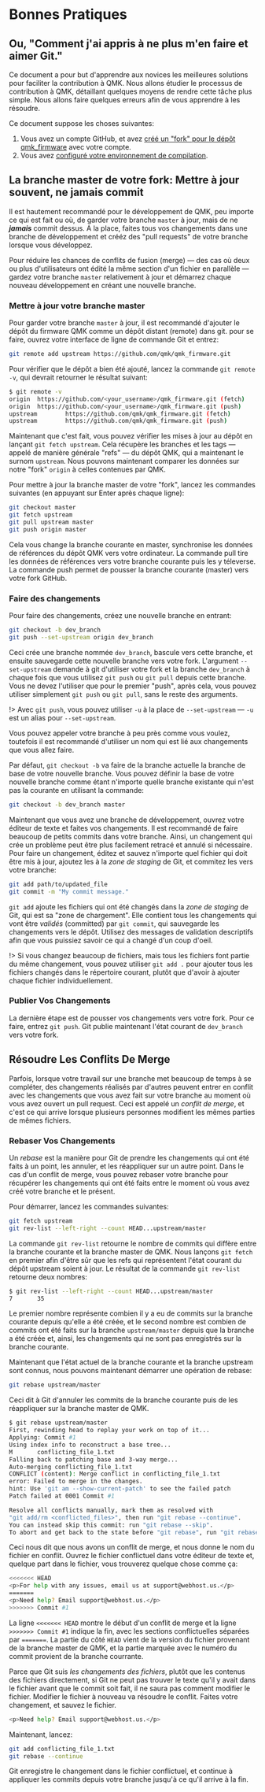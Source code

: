 # Bonnes Pratiques

## Ou, "Comment j'ai appris à ne plus m'en faire et aimer Git."

Ce document a pour but d'apprendre aux novices les meilleures solutions pour faciliter la contribution à QMK. Nous allons étudier le processus de contribution à QMK, détaillant quelques moyens de rendre cette tâche plus simple. Nous allons faire quelques erreurs afin de vous apprendre à les résoudre.

Ce document suppose les choses suivantes:

1. Vous avez un compte GitHub, et avez [créé un "fork" pour le dépôt qmk_firmware](fr-FR/getting_started_github.md) avec votre compte.
2. Vous avez [configuré votre environnement de compilation](fr-FR/tutorial_getting_started.md?id=environment-setup).

## La branche master de votre fork: Mettre à jour souvent, ne jamais commit

Il est hautement recommandé pour le développement de QMK, peu importe ce qui est fait ou où, de garder votre branche `master` à jour, mais de ne ***jamais*** commit dessus. A la place, faites tous vos changements dans une branche de développement et crééz des "pull requests" de votre branche lorsque vous développez.

Pour réduire les chances de conflits de fusion (merge) &mdash; des cas où deux ou plus d'utilisateurs ont édité la même section d'un fichier en parallèle &mdash; gardez votre branche `master` relativement à jour et démarrez chaque nouveau développement en créant une nouvelle branche.

### Mettre à jour votre branche master

Pour garder votre branche `master` à jour, il est recommandé d'ajouter le dépôt du firmware QMK comme un dépôt distant (remote) dans git. pour se faire, ouvrez votre interface de ligne de commande Git et entrez:

```bash
git remote add upstream https://github.com/qmk/qmk_firmware.git
```

Pour vérifier que le dépôt a bien été ajouté, lancez la commande `git remote -v`, qui devrait retourner le résultat suivant:

```bash
$ git remote -v
origin  https://github.com/<your_username>/qmk_firmware.git (fetch)
origin  https://github.com/<your_username>/qmk_firmware.git (push)
upstream        https://github.com/qmk/qmk_firmware.git (fetch)
upstream        https://github.com/qmk/qmk_firmware.git (push)
```

Maintenant que c'est fait, vous pouvez vérifier les mises à jour au dépôt en lançant `git fetch upstream`. Cela récupère les branches et les tags &mdash; appelé de manière générale "refs" &mdash; du dépôt QMK, qui a maintenant le surnom `upstream`. Nous pouvons maintenant comparer les données sur notre "fork" `origin` à celles contenues par QMK.

Pour mettre à jour la branche master de votre "fork", lancez les commandes suivantes (en appuyant sur Enter après chaque ligne):

```bash
git checkout master
git fetch upstream
git pull upstream master
git push origin master
```

Cela vous change la branche courante en master, synchronise les données de références du dépôt QMK vers votre ordinateur. La commande pull tire les données de références vers votre branche courante puis les y téleverse. La commande push permet de pousser la branche courante (master) vers votre fork GitHub.

### Faire des changements

Pour faire des changements, créez une nouvelle branche en entrant:

```bash
git checkout -b dev_branch
git push --set-upstream origin dev_branch
```

Ceci crée une branche nommée `dev_branch`, bascule vers cette branche, et ensuite sauvegarde cette nouvelle branche vers votre fork. L'argument `--set-upstream` demande à git d'utiliser votre fork et la branche `dev_branch` à chaque fois que vous utilisez `git push` ou `git pull` depuis cette branche. Vous ne devez l'utiliser que pour le premier "push", après cela, vous pouvez utiliser simplement `git push` ou `git pull`, sans le reste des arguments.

!> Avec `git push`, vous pouvez utiliser `-u` à la place de `--set-upstream` &mdash; `-u` est un alias pour `--set-upstream`.

Vous pouvez appeler votre branche à peu près comme vous voulez, toutefois il est recommandé d'utiliser un nom qui est lié aux changements que vous allez faire.

Par défaut, `git checkout -b` va faire de la branche actuelle la branche de base de votre nouvelle branche. Vous pouvez définir la base de votre nouvelle branche comme étant n'importe quelle branche existante qui n'est pas la courante en utilisant la commande:

```bash
git checkout -b dev_branch master
```

Maintenant que vous avez une branche de développement, ouvrez votre éditeur de texte et faites vos changements. Il est recommandé de faire beaucoup de petits commits dans votre branche. Ainsi, un changement qui crée un problème peut être plus facilement retracé et annulé si nécessaire. Pour faire un changement, éditez et sauvez n'importe quel fichier qui doit être mis à jour, ajoutez les à la *zone de staging* de Git, et commitez les vers votre branche:

```bash
git add path/to/updated_file
git commit -m "My commit message."
```

`git add` ajoute les fichiers qui ont été changés dans la *zone de staging* de Git, qui est sa "zone de chargement". Elle contient tous les changements qui vont être *validés* (committed) par `git commit`, qui sauvegarde les changements vers le dépôt. Utilisez des messages de validation descriptifs afin que vous puissiez savoir ce qui a changé d'un coup d'oeil.

!> Si vous changez beaucoup de fichiers, mais tous les fichiers font partie du même changement, vous pouvez utiliser `git add .` pour ajouter tous les fichiers changés dans le répertoire courant, plutôt que d'avoir à ajouter chaque fichier individuellement.

### Publier Vos Changements

La dernière étape est de pousser vos changements vers votre fork. Pour ce faire, entrez `git push`. Git publie maintenant l'état courant de `dev_branch` vers votre fork.

## Résoudre Les Conflits De Merge

Parfois, lorsque votre travail sur une branche met beaucoup de temps à se compléter, des changements réalisés par d'autres peuvent entrer en conflit avec les changements que vous avez fait sur votre branche au moment où vous avez ouvert un pull request. Ceci est appelé un *conflit de merge*, et c'est ce qui arrive lorsque plusieurs personnes modifient les mêmes parties de mêmes fichiers.

### Rebaser Vos Changements

Un *rebase* est la manière pour Git de prendre les changements qui ont été faits à un point, les annuler, et les réappliquer sur un autre point. Dans le cas d'un conflit de merge, vous pouvez rebaser votre branche pour récupérer les changements qui ont été faits entre le moment où vous avez créé votre branche et le présent.

Pour démarrer, lancez les commandes suivantes:

```bash
git fetch upstream
git rev-list --left-right --count HEAD...upstream/master
```

La commande `git rev-list` retourne le nombre de commits qui diffère entre la branche courante et la branche master de QMK. Nous lançons `git fetch` en premier afin d'être sûr que les refs qui représentent l'état courant du dépôt upstream soient à jour. Le résultat de la commande `git rev-list` retourne deux nombres:

```bash
$ git rev-list --left-right --count HEAD...upstream/master
7       35
```

Le premier nombre représente combien il y a eu de commits sur la branche courante depuis qu'elle a été créée, et le second nombre est combien de commits ont été faits sur la branche `upstream/master` depuis que la branche a été créée et, ainsi, les changements qui ne sont pas enregistrés sur la branche courante.

Maintenant que l'état actuel de la branche courante et la branche upstream sont connus, nous pouvons maintenant démarrer une opération de rebase:

```bash
git rebase upstream/master
```

Ceci dit à Git d'annuler les commits de la branche courante puis de les réappliquer sur la branche master de QMK.

```bash
$ git rebase upstream/master
First, rewinding head to replay your work on top of it...
Applying: Commit #1
Using index info to reconstruct a base tree...
M       conflicting_file_1.txt
Falling back to patching base and 3-way merge...
Auto-merging conflicting_file_1.txt
CONFLICT (content): Merge conflict in conflicting_file_1.txt
error: Failed to merge in the changes.
hint: Use 'git am --show-current-patch' to see the failed patch
Patch failed at 0001 Commit #1

Resolve all conflicts manually, mark them as resolved with
"git add/rm <conflicted_files>", then run "git rebase --continue".
You can instead skip this commit: run "git rebase --skip".
To abort and get back to the state before "git rebase", run "git rebase --abort".
```

Ceci nous dit que nous avons un conflit de merge, et nous donne le nom du fichier en conflit. Ouvrez le fichier conflictuel dans votre éditeur de texte et, quelque part dans le fichier, vous trouverez quelque chose comme ça:

```bash
<<<<<<< HEAD
<p>For help with any issues, email us at support@webhost.us.</p>
=======
<p>Need help? Email support@webhost.us.</p>
>>>>>>> Commit #1
```

La ligne `<<<<<<< HEAD` montre le début d'un conflit de merge et la ligne `>>>>>>> Commit #1` indique la fin, avec les sections conflictuelles séparées par `=======`. La partie du côté `HEAD` vient de la version du fichier provenant de la branche master de QMK, et la partie marquée avec le numéro du commit provient de la branche courrante.

Parce que Git suis *les changements des fichiers*, plutôt que les contenus des fichiers directement, si Git ne peut pas trouver le texte qu'il y avait dans le fichier avant que le commit soit fait, il ne saura pas comment modifier le fichier. Modifier le fichier à nouveau va résoudre le conflit. Faites votre changement, et sauvez le fichier.

```bash
<p>Need help? Email support@webhost.us.</p>
```

Maintenant, lancez:

```bash
git add conflicting_file_1.txt
git rebase --continue
```

Git enregistre le changement dans le fichier conflictuel, et continue à appliquer les commits depuis votre branche jusqu'à ce qu'il arrive à la fin.
